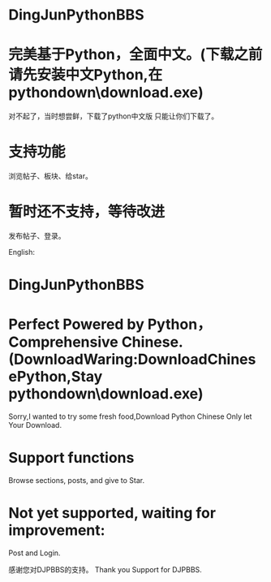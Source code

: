 # DingJunPythonBBS
# 完美基于Python，全面中文。(下载之前请先安装中文Python,在 pythondown\download.exe)
对不起了，当时想尝鲜，下载了python中文版
只能让你们下载了。
# 支持功能
浏览帖子、板块、给star。
# 暂时还不支持，等待改进
发布帖子、登录。

English:
# DingJunPythonBBS
# Perfect Powered by Python，Comprehensive Chinese.(DownloadWaring:DownloadChinesePython,Stay pythondown\download.exe)
Sorry,I wanted to try some fresh food,Download Python Chinese
Only let Your Download.
# Support functions
Browse sections, posts, and give to Star.
# Not yet supported, waiting for improvement:
Post and Login.

感谢您对DJPBBS的支持。
Thank you Support for DJPBBS.
